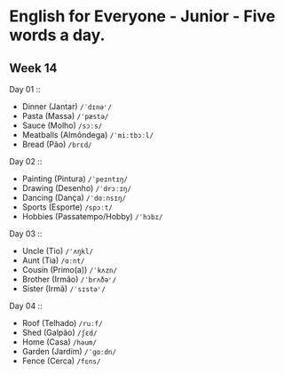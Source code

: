# English for Everyone - Junior - Five words a day.

## Week 14

Day 01 ::

- Dinner (Jantar) `/ˈdɪnəʳ/`
- Pasta (Massa) `/ˈpæstə/`
- Sauce (Molho) `/sɔːs/`
- Meatballs (Almôndega) `/ˈmiːtbɔːl/`
- Bread (Pão) `/brɛd/`

Day 02 ::

- Painting (Pintura) `/ˈpeɪntɪŋ/`
- Drawing (Desenho) `/ˈdrɔːɪŋ/`
- Dancing (Dança) `/ˈdɑːnsɪŋ/`
- Sports (Esporte) `/spɔːt/`
- Hobbies (Passatempo/Hobby) `/ˈhɔbɪ/`

Day 03 ::

- Uncle (Tio) `/ˈʌŋkl/`
- Aunt (Tia) `/ɑːnt/`
- Cousin (Primo(a)) `/ˈkʌzn/`
- Brother (Irmão) `/ˈbrʌðəʳ/`
- Sister (Irmã) `/ˈsɪstəʳ/`

Day 04 ::

- Roof (Telhado) `/ruːf/`
- Shed (Galpão) `/ʃɛd/`
- Home (Casa) `/həum/`
- Garden (Jardim) `/ˈɡɑːdn/`
- Fence (Cerca) `/fɛns/`
